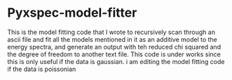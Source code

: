 # Pyxspec-model-fitter
This is the model fitting code that I wrote to recursively scan through an ascii file and fit all the models mentioned in it as an additive model to the energy spectra, and generate an output with teh reduced chi squared and the degree of freedom to another text file. 
This code is under works since this is only useful if the data is gaussian. i am editing the model fitting code if the data is poissonian
